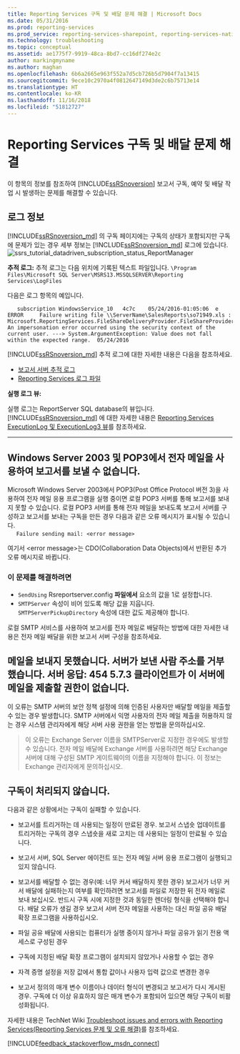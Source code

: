 ```yaml
---
title: Reporting Services 구독 및 배달 문제 해결 | Microsoft Docs
ms.date: 05/31/2016
ms.prod: reporting-services
ms.prod_service: reporting-services-sharepoint, reporting-services-native
ms.technology: troubleshooting
ms.topic: conceptual
ms.assetid: ae1775f7-9919-48ca-8bd7-cc16df274e2c
author: markingmyname
ms.author: maghan
ms.openlocfilehash: 6b6a2665e963f552a7d5cb726b5d7904f7a13415
ms.sourcegitcommit: 9ece10c2970a4f0812647149d3de2c6b75713e14
ms.translationtype: HT
ms.contentlocale: ko-KR
ms.lasthandoff: 11/16/2018
ms.locfileid: "51812727"
---
```

# <a name="troubleshoot-reporting-services-subscriptions-and-delivery"></a>Reporting Services 구독 및 배달 문제 해결
  
    
이 항목의 정보를 참조하여 [!INCLUDE[ssRSnoversion](../../includes/ssrsnoversion.md)] 보고서 구독, 예약 및 배달 작업 시 발생하는 문제를 해결할 수 있습니다.  
## <a name="log-information"></a>로그 정보
 
[!INCLUDE[ssRSnoversion_md](../../includes/ssrsnoversion-md.md)] 의 구독 페이지에는 구독의 상태가 포함되지만 구독에 문제가 있는 경우 세부 정보는 [!INCLUDE[ssRSnoversion_md](../../includes/ssrsnoversion-md.md)] 로그에 있습니다. 
![ssrs_tutorial_datadriven_subscription_status_ReportManager](../../reporting-services/media/ssrs-tutorial-datadriven-subscription-status-reportmanager.png)

**추적 로그:** 추적 로그는 다음 위치에 기록된 텍스트 파일입니다. `\Program Files\Microsoft SQL Server\MSRS13.MSSQLSERVER\Reporting Services\LogFiles`

다음은 로그 항목의 예입니다.

```
   subscription WindowsService_10   4c7c    05/24/2016-01:05:06  e ERROR     Failure writing file \\ServerName\SalesReports\so71949.xls : Microsoft.ReportingServices.FileShareDeliveryProvider.FileShareProvider+NetworkErrorException: An impersonation error occurred using the security context of the current user. ---> System.ArgumentException: Value does not fall within the expected range.  05/24/2016
```
[!INCLUDE[ssRSnoversion_md](../../includes/ssrsnoversion-md.md)] 추적 로그에 대한 자세한 내용은 다음을 참조하세요. 
+ [보고서 서버 추적 로그](../../reporting-services/report-server/report-server-service-trace-log.md)
+ [Reporting Services 로그 파일](../../reporting-services/report-server/reporting-services-log-files-and-sources.md)

**실행 로그 뷰:**

실행 로그는 ReportServer SQL database의 뷰입니다. [!INCLUDE[ssRSnoversion_md](../../includes/ssrsnoversion-md.md)] 에 대한 자세한 내용은 [Reporting Services ExecutionLog 및 ExecutionLog3 뷰](../../reporting-services/report-server/report-server-executionlog-and-the-executionlog3-view.md)를 참조하세요.  

----------
## <a name="unable-to-send-reports-using-e-mail-with-windows-server-2003-and-pop3"></a>Windows Server 2003 및 POP3에서 전자 메일을 사용하여 보고서를 보낼 수 없습니다.  
Microsoft Windows Server 2003에서 POP3(Post Office Protocol 버전 3)을 사용하여 전자 메일 응용 프로그램을 실행 중이면 로컬 POP3 서버를 통해 보고서를 보내지 못할 수 있습니다. 로컬 POP3 서버를 통해 전자 메일을 보내도록 보고서 서버를 구성하고 보고서를 보내는 구독을 만든 경우 다음과 같은 오류 메시지가 표시될 수 있습니다.  
&nbsp;&nbsp;&nbsp;&nbsp;&nbsp;`Failure sending mail: <error message>`  
  
여기서 \<error message>는 CDO(Collaboration Data Objects)에서 반환된 추가 오류 메시지로 바뀝니다.  
  
### <a name="to-resolve-this-problem"></a>이 문제를 해결하려면  
* `SendUsing` Rsreportserver.config **파일에서** 요소의 값을 1로 설정합니다.  
* `SMTPServer` 속성이 비어 있도록 해당 값을 지웁니다. `SMTPServerPickupDirectory` 속성에 대한 값도 제공해야 합니다.   
  
로컬 SMTP 서비스를 사용하여 보고서를 전자 메일로 배달하는 방법에 대한 자세한 내용은 전자 메일 배달을 위한 보고서 서버 구성을 참조하세요.  
  
## <a name="failure-sending-mail-the-server-rejected-the-sender-address-the-server-response-was-454-573-client-does-not-have-permission-to-submit-mail-to-this-server"></a>메일을 보내지 못했습니다. 서버가 보낸 사람 주소를 거부했습니다. 서버 응답: 454 5.7.3 클라이언트가 이 서버에 메일을 제출할 권한이 없습니다.  
이 오류는 SMTP 서버의 보안 정책 설정에 의해 인증된 사용자만 배달할 메일을 제출할 수 있는 경우 발생합니다. SMTP 서버에서 익명 사용자의 전자 메일 제출을 허용하지 않는 경우 시스템 관리자에게 해당 서버 사용 권한을 얻는 방법을 문의하십시오.  
> 이 오류는 Exchange Server 이름을 SMTPServer로 지정한 경우에도 발생할 수 있습니다. 전자 메일 배달에 Exchange 서버를 사용하려면 해당 Exchange 서버에 대해 구성된 SMTP 게이트웨이의 이름을 지정해야 합니다. 이 정보는 Exchange 관리자에게 문의하십시오.  
  
## <a name="subscriptions-are-not-processing"></a>구독이 처리되지 않습니다.  
다음과 같은 상황에서는 구독이 실패할 수 있습니다.   
* 보고서를 트리거하는 데 사용되는 일정이 만료된 경우. 보고서 스냅숏 업데이트를 트리거하는 구독의 경우 스냅숏을 새로 고치는 데 사용되는 일정이 만료될 수 있습니다.  
  
* 보고서 서버, SQL Server 에이전트 또는 전자 메일 서버 응용 프로그램이 실행되고 있지 않습니다.  
* 보고서를 배달할 수 없는 경우(예: 너무 커서 배달하지 못한 경우) 보고서가 너무 커서 배달에 실패하는지 여부를 확인하려면 보고서를 파일로 저장한 뒤 전자 메일로 보내 보십시오. 반드시 구독 시에 지정한 것과 동일한 렌더링 형식을 선택해야 합니다. 배달 오류가 생길 경우 보고서 서버 전자 메일을 사용하는 대신 파일 공유 배달 확장 프로그램을 사용하십시오.  
* 파일 공유 배달에 사용되는 컴퓨터가 실행 중이지 않거나 파일 공유가 읽기 전용 액세스로 구성된 경우  
* 구독에 지정된 배달 확장 프로그램이 설치되지 않았거나 사용할 수 없는 경우  
* 자격 증명 설정을 저장 값에서 통합 값이나 사용자 입력 값으로 변경한 경우  
* 보고서 정의의 매개 변수 이름이나 데이터 형식이 변경되고 보고서가 다시 게시된 경우. 구독에 더 이상 유효하지 않은 매개 변수가 포함되어 있으면 해당 구독이 비활성화됩니다.  
  
자세한 내용은 TechNet Wiki [Troubleshoot issues and errors with Reporting Services(Reporting Services 문제 및 오류 해결)](https://social.technet.microsoft.com/wiki/contents/articles/1633.ssrs-troubleshoot-issues-and-errors-with-reporting-services.aspx)를 참조하세요.  
  
  
    
  
  
  

[!INCLUDE[feedback_stackoverflow_msdn_connect](../../includes/feedback-stackoverflow-msdn-connect-md.md)]

